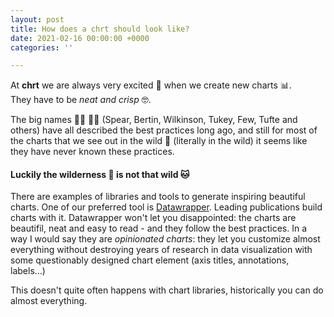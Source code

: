 ```yaml
---
layout: post
title: How does a chrt should look like?
date: 2021-02-16 00:00:00 +0000
categories: ''

---
```

At **chrt** we are always very excited 👯 when we create new charts 📊.  
They have to be _neat and crisp_ 🤓.

The big names 🧑‍🏫 👩‍🏫 (Spear, Bertin, Wilkinson, Tukey, Few, Tufte and others) have all described the best practices long ago, and still for most of the charts that we see out in the wild 🦁 (literally in the wild) it seems like they have never known these practices.

#### Luckily the wilderness 🦁 is not that wild 🐱

There are examples of libraries and tools to generate inspiring beautiful charts. One of our preferred tool is [Datawrapper](https://www.datawrapper.de/). Leading publications build charts with it. Datawrapper won't let you disappointed: the charts are beautifil, neat and easy to read - and they follow the best practices. In a way I would say they are _opinionated charts_: they let you customize almost everything without destroying years of research in data visualization with some questionably designed chart element (axis titles, annotations, labels...)

This doesn't quite often happens with chart libraries, historically you can do almost everything.